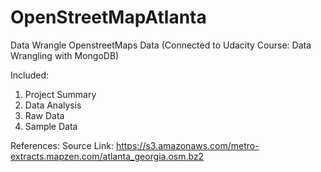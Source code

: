# OpenStreetMapAtlanta
Data Wrangle OpenstreetMaps Data
(Connected to Udacity Course: Data Wrangling with MongoDB)

Included:
1. Project Summary
2. Data Analysis
3. Raw Data
4. Sample Data

References:
Source Link: https://s3.amazonaws.com/metro-extracts.mapzen.com/atlanta_georgia.osm.bz2